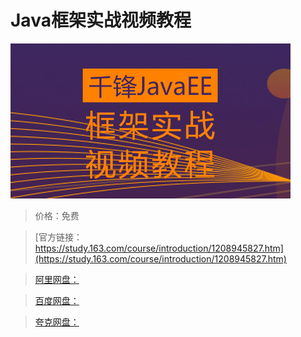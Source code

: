 # Java框架实战视频教程

![img](../../../assets/study163/free/9fe91eeabb6f407ab299883790448fa2.jpg)

> 价格：免费

> [官方链接：https://study.163.com/course/introduction/1208945827.htm](https://study.163.com/course/introduction/1208945827.htm)

> [阿里网盘：]()

> [百度网盘：]()

> [夸克网盘：]()
